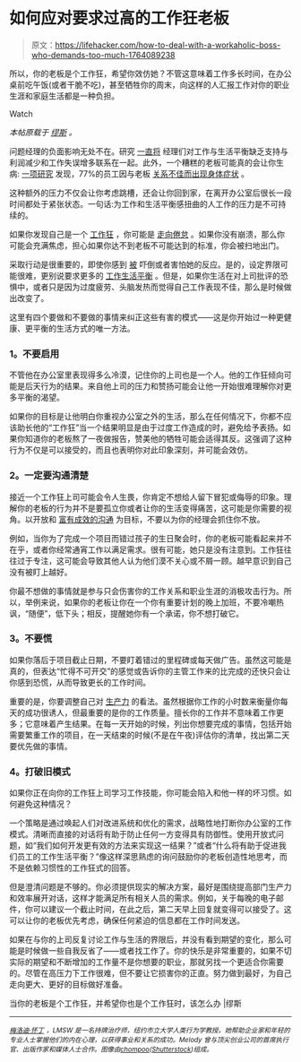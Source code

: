 # 如何应对要求过高的工作狂老板

> 原文：<https://lifehacker.com/how-to-deal-with-a-workaholic-boss-who-demands-too-much-1764089238>

所以，你的老板是个工作狂，希望你效仿她？不管这意味着工作多长时间，在办公桌前吃午饭(或者干脆不吃)，甚至牺牲你的周末，向这样的人汇报工作对你的职业生涯和家庭生活都是一种负担。

Watch

*本帖原载于* [*缪斯*](https://www.themuse.com/advice/what-to-do-when-your-boss-is-a-workaholic-and-expects-you-to-be-one-too) *。*

问题经理的负面影响无处不在。研究 [一直将](http://www.cnbc.com/id/100710791) 经理们对工作与生活平衡缺乏支持与利润减少和工作失误增多联系在一起。此外，一个糟糕的老板可能真的会让你生病: [一项研究](http://www.forbes.com/sites/amyanderson/2014/10/28/a-bad-boss-can-make-you-sick-literally/#75ee9f5855ee) 发现，77%的员工因与老板 [关系不佳而出现身体症状](https://www.themuse.com/advice/are-you-in-a-dysfunctional-relationship-with-your-boss) 。

这种额外的压力不仅会让你考虑跳槽，还会让你回到家，在离开办公室后很长一段时间都处于紧张状态。一句话:为工作和生活平衡感扭曲的人工作的压力是不可持续的。

如果你发现自己是一个 [工作狂](https://www.themuse.com/advice/how-to-get-ahead-at-work-without-becoming-a-workaholic) ，你可能是 [走向倦怠](https://www.themuse.com/advice/16-signs-youre-headed-for-burnout) 。如果你没有崩溃，那么你可能会充满焦虑，担心如果你达不到老板不可能达到的标准，你会被扫地出门。

采取行动是很重要的，即使你感到 [被](https://www.themuse.com/advice/how-to-tell-your-boss-nowithout-saying-no) 吓倒或者害怕她的反应。是的，设定界限可能很难，更别说要求更多的 [工作生活平衡](https://www.themuse.com/advice/5-ways-to-reset-your-worklife-balance-when-youre-crazy-busy) 。但是，如果你生活在对上司批评的恐惧中，或者只是因为过度疲劳、头脑发热而觉得自己工作表现不佳，那么是时候做出改变了。

这里有四个要做和不要做的事情来纠正这些有害的模式——这是你开始过一种更健康、更平衡的生活方式的唯一方法。

### **1。不要启用**

不管他在办公室里表现得多么冷漠，记住你的上司也是一个人。他的工作狂倾向可能是后天行为的结果。来自他上司的压力和赞扬可能会让他一开始很难理解你对更多平衡的渴望。

如果你的目标是让他明白你重视办公室之外的生活，那么在任何情况下，你都不应该助长他的“工作狂”当一个结果明显是由于过度工作造成的时，避免给予表扬。如果你知道你的老板熬了一夜做报告，赞美他的牺牲可能会适得其反。这强调了这种行为不仅是可以接受的，而且也表明你对此印象深刻，并可能会效仿。

### **2。一定要沟通清楚**

接近一个工作狂上司可能会令人生畏，你肯定不想给人留下冒犯或侮辱的印象。理解你的老板的行为并不是要孤立你或者让你的生活变得痛苦，这可能是你需要的视角。以开放和 [富有成效的沟通](https://www.themuse.com/advice/5-secrets-to-developing-a-better-relationship-with-your-boss) 为目标，不要以为你的经理会抓住你不放。

例如，当你为了完成一个项目而错过孩子的生日聚会时，你的老板可能看起来并不在乎，或者你经常通宵工作以满足需求。很有可能，她只是没有注意到。工作狂往往过于专注，这可能会导致其他人认为他们漠不关心或不屑一顾。越早意识到自己没有被盯上越好。

你最不想做的事情就是参与只会伤害你的工作关系和职业生涯的消极攻击行为。所以，举例来说，如果你的老板让你在一个你有重要计划的晚上加班，不要冷嘲热讽，“随便”，低下头；相反，提醒她你有一个承诺，你不想打破它。

### **3。不要慌**

如果你落后于项目截止日期，不要盯着错过的里程碑或每天做广告。虽然这可能是真的，但表达“忙得不可开交”的感觉或告诉你的主管工作来的比完成的还快只会让你感到恐慌，从而导致更长的工作时间。

重要的是，你要调整自己对 [生产力](https://www.themuse.com/advice/44-apps-you-need-to-be-way-more-productive) 的看法。虽然根据你工作的小时数来衡量你每天的成功很诱人，但最重要的是你的工作质量。擅长你的工作并不意味着工作更多；它意味着产生结果。在每一天开始的时候，列出你想要完成的事情，包括开始需要繁重工作的项目，在一天结束的时候(不是在午夜)评估你的清单，找出第二天要优先做的事情。

### **4。打破旧模式**

如果你正在向你的工作狂上司学习工作技能，你可能会陷入和他一样的坏习惯。如何避免这种情况？

一个策略是通过唤起人们对改进系统和优化的需求，战略性地打断你办公室的工作模式。清晰而直接的对话将有助于防止任何一方变得具有防御性。使用开放式问题，如“我们如何开发更有效的方法来实现这一结果？”或者“什么将有助于促进我们员工的工作生活平衡？”像这样深思熟虑的询问鼓励你的老板创造性地思考，而不是依赖习惯性的工作狂式的回答。

但是澄清问题是不够的。你必须提供现实的解决方案，最好是围绕提高部门生产力和效率展开对话，这样才能满足所有相关人员的需求。例如，关于每晚的电子邮件，你可以建议一个截止时间，在此之后，第二天早上回复就变得可以接受了。这可以让你的老板优先考虑，确保任何紧迫的信息都在工作时间发送。

如果在与你的上司反复讨论工作与生活的界限后，并没有看到期望的变化，那么可能是时候做一些自我反省了——或者找工作了。你的快乐是非常重要的，如果不切实际的期望和不断增加的工作量不是你想要的职业，那就另找一个更适合你需要的。尽管在高压力下工作很难，但不要让它损害你的正直。努力做到最好，为自己走向更大、更好的目标做好准备。

当你的老板是个工作狂，并希望你也是个工作狂时，该怎么办 |缪斯

* * *

[<small>*梅洛迪·怀丁*</small>](http://melodywilding.com/) <small>*，LMSW 是一名持牌治疗师，纽约市立大学人类行为学教授。她帮助企业家和年轻的专业人士掌握他们的内在心理，以获得事业和关系的成功。Melody 曾与顶尖创业公司的首席执行官、出版作家和媒体人士合作。图像由*</small>[<small>*chompoo*</small>](http://www.shutterstock.com/pic-284370539/stock-vector-vector-cartoon-conceptual-anger-boss-upset-to-his-employee-punch-by-giant-hand-illustration.html)<small>*(*</small>[<small>*Shutterstock*</small>](http://shutterstock.com)<small>*)组成。*</small>
